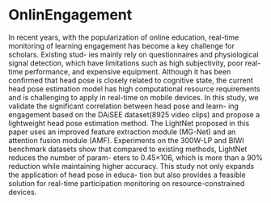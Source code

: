 # OnlinEngagement


In recent years, with the popularization of online education, real-time monitoring
of learning engagement has become a key challenge for scholars. Existing stud-
ies mainly rely on questionnaires and physiological signal detection, which have
limitations such as high subjectivity, poor real-time performance, and expensive
equipment. Although it has been confirmed that head pose is closely related to
cognitive state, the current head pose estimation model has high computational
resource requirements and is challenging to apply in real-time on mobile devices.
In this study, we validate the significant correlation between head pose and learn-
ing engagement based on the DAiSEE dataset(8925 video clips) and propose a
lightweight head pose estimation method. The LightNet proposed in this paper
uses an improved feature extraction module (MG-Net) and an attention fusion
module (AMF). Experiments on the 300W-LP and BIWI benchmark datasets
show that compared to existing methods, LightNet reduces the number of param-
eters to 0.45×106, which is more than a 90% reduction while maintaining higher
accuracy. This study not only expands the application of head pose in educa-
tion but also provides a feasible solution for real-time participation monitoring
on resource-constrained devices.
